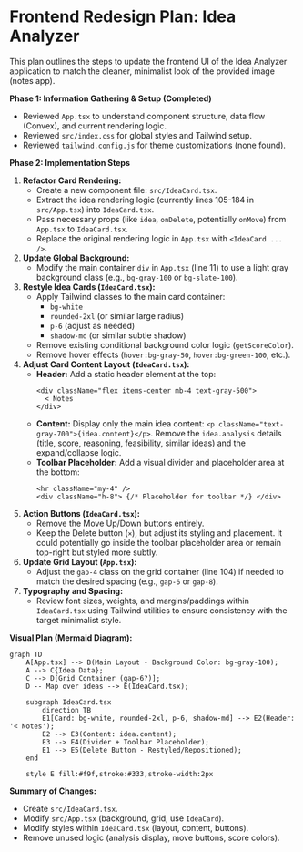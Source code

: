 # Frontend Redesign Plan: Idea Analyzer

This plan outlines the steps to update the frontend UI of the Idea Analyzer application to match the cleaner, minimalist look of the provided image (notes app).

**Phase 1: Information Gathering & Setup (Completed)**

*   Reviewed `App.tsx` to understand component structure, data flow (Convex), and current rendering logic.
*   Reviewed `src/index.css` for global styles and Tailwind setup.
*   Reviewed `tailwind.config.js` for theme customizations (none found).

**Phase 2: Implementation Steps**

1.  **Refactor Card Rendering:**
    *   Create a new component file: `src/IdeaCard.tsx`.
    *   Extract the idea rendering logic (currently lines 105-184 in `src/App.tsx`) into `IdeaCard.tsx`.
    *   Pass necessary props (like `idea`, `onDelete`, potentially `onMove`) from `App.tsx` to `IdeaCard.tsx`.
    *   Replace the original rendering logic in `App.tsx` with `<IdeaCard ... />`.
2.  **Update Global Background:**
    *   Modify the main container `div` in `App.tsx` (line 11) to use a light gray background class (e.g., `bg-gray-100` or `bg-slate-100`).
3.  **Restyle Idea Cards (`IdeaCard.tsx`):**
    *   Apply Tailwind classes to the main card container:
        *   `bg-white`
        *   `rounded-2xl` (or similar large radius)
        *   `p-6` (adjust as needed)
        *   `shadow-md` (or similar subtle shadow)
    *   Remove existing conditional background color logic (`getScoreColor`).
    *   Remove hover effects (`hover:bg-gray-50`, `hover:bg-green-100`, etc.).
4.  **Adjust Card Content Layout (`IdeaCard.tsx`):**
    *   **Header:** Add a static header element at the top:
        ```tsx
        <div className="flex items-center mb-4 text-gray-500">
          < Notes
        </div>
        ```
    *   **Content:** Display only the main idea content: `<p className="text-gray-700">{idea.content}</p>`. Remove the `idea.analysis` details (title, score, reasoning, feasibility, similar ideas) and the expand/collapse logic.
    *   **Toolbar Placeholder:** Add a visual divider and placeholder area at the bottom:
        ```tsx
        <hr className="my-4" />
        <div className="h-8"> {/* Placeholder for toolbar */} </div>
        ```
5.  **Action Buttons (`IdeaCard.tsx`):**
    *   Remove the Move Up/Down buttons entirely.
    *   Keep the Delete button (`×`), but adjust its styling and placement. It could potentially go inside the toolbar placeholder area or remain top-right but styled more subtly.
6.  **Update Grid Layout (`App.tsx`):**
    *   Adjust the `gap-4` class on the grid container (line 104) if needed to match the desired spacing (e.g., `gap-6` or `gap-8`).
7.  **Typography and Spacing:**
    *   Review font sizes, weights, and margins/paddings within `IdeaCard.tsx` using Tailwind utilities to ensure consistency with the target minimalist style.

**Visual Plan (Mermaid Diagram):**

```mermaid
graph TD
    A[App.tsx] --> B(Main Layout - Background Color: bg-gray-100);
    A --> C{Idea Data};
    C --> D[Grid Container (gap-6?)];
    D -- Map over ideas --> E(IdeaCard.tsx);

    subgraph IdeaCard.tsx
        direction TB
        E1[Card: bg-white, rounded-2xl, p-6, shadow-md] --> E2(Header: '< Notes');
        E2 --> E3(Content: idea.content);
        E3 --> E4(Divider + Toolbar Placeholder);
        E1 --> E5(Delete Button - Restyled/Repositioned);
    end

    style E fill:#f9f,stroke:#333,stroke-width:2px
```

**Summary of Changes:**

*   Create `src/IdeaCard.tsx`.
*   Modify `src/App.tsx` (background, grid, use `IdeaCard`).
*   Modify styles within `IdeaCard.tsx` (layout, content, buttons).
*   Remove unused logic (analysis display, move buttons, score colors).